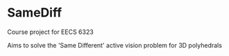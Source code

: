 # SameDiff
Course project for EECS 6323

Aims to solve the 'Same Different' active vision problem for 3D polyhedrals
